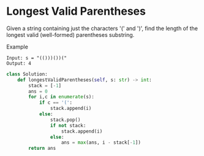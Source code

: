 # Longest Valid Parentheses

Given a string containing just the characters '(' and ')', find the length of the longest valid (well-formed) parentheses substring.

Example

```
Input: s = "(()))())("
Output: 4
```

```python
class Solution:
    def longestValidParentheses(self, s: str) -> int:
        stack = [-1]
        ans = 0
        for i,c in enumerate(s):
            if c == '(':
                stack.append(i)
            else:
                stack.pop()
                if not stack:
                    stack.append(i)
                else:
                    ans = max(ans, i - stack[-1])
        return ans
```
